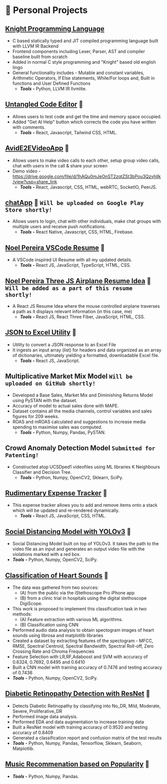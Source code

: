 # 🧪 Personal Projects

## [Knight Programming Language](https://github.com/noelp2500/Knight-Programming-Language.git)

- C based statically typed and JIT compiled programming language built with LLVM IR Backend
- Frontend components including Lexer, Parser, AST and compiler baseline built from scratch
- Added in normal C style programming and "Knight" based old english lingo
- General functionality includes - Mutable and constant variables, Arithmetic Operators, If Else statements, While/For loops and, Built in functions and User Defined Functions
  - _**Tools -**_ Python, LLVM IR llvmlite.

## [Untangled Code Editor](https://github.com/noelp2500/Untangled_CodeEditor.git) 🔗

- Allows users to test code and get the time and memory space occupied.
- Added "Get AI Help" button which corrects the code you have written with comments.
  - _**Tools -**_ React, Javascript, Tailwind CSS, HTML.

## [AvidE2EVideoApp](https://github.com/noelp2500/AvidE2EVideoApp.git) 🔗

- Allows users to make video calls to each other, setup group video calls, chat with users in the call & share your screen
- Demo video - https://drive.google.com/file/d/1hAQu0mJeOnST2zqtZSt3bPou3QzyhlIk/view?usp=share_link
  - _**Tools -**_ React, Javascript, CSS, HTML, webRTC, SocketIO, PeerJS.

## [chatApp](https://github.com/noelp2500/chatApp) 🔗 `Will be uploaded on Google Play Store shortly!`

- Allows users to login, chat with other individuals, make chat groups with multiple users and receive push notifications.
  - _**Tools -**_ React Native, Javascript, CSS, HTML, Firebase.

## [Noel Pereira VSCode Resume](https://github.com/noelp2500/Noel-Pereira-VS-Code-Resume) 🔗

- A VSCode inspired UI Resume with all my updated details.
  - _**Tools -**_ React JS, JavaScript, TypeScript, HTML, CSS.

## [Noel Pereira Three JS Airplane Resume Idea](https://github.com/noelp2500/Noel3DPlaneResumeIdea) 🔗 `Will be added as a part of this resume shortly!`

- A React JS Resume Idea where the mouse controlled airplane traverses a path as it displays relevant information (in this case, me)
  - _**Tools -**_ React JS, React Three Fiber, JavaScript, HTML, CSS.

## [JSON to Excel Utility](https://github.com/noelp2500/JSON-To-Excel) 🔗

- Utility to convert a JSON response to an Excel File
- It ingests an input array (list) for headers and data organized as an array of dictionaries, ultimately yielding a formatted, downloadable Excel file.
  - _**Tools -**_ React JS, JavaScript.

## Multiplicative Market Mix Model `Will be uploaded on GitHub shortly!`

- Developed a Base Sales, Market Mix and Diminishing Returns Model using PySTAN with the dataset.
- Accuracy of model to actual sales done with MAPE.
- Dataset contains all the media channels, control variables and sales figures for 209 weeks.
- ROAS and mROAS calculated and suggestions to increase media spending to maximise sales was computed.
  - _**Tools -**_ Python, Numpy, Pandas, PySTAN.

## Crowd Anomaly Detection Model `Submitted for Patenting!`

- Constructed atop UCSDped1 videofiles using ML libraries K Neighbours Classifier and Decision Tree.
  - _**Tools -**_ Python, Numpy, OpenCV2, Sklearn, SciPy.

## [Rudimentary Expense Tracker](https://github.com/noelp2500/React---Expense-Tracker-Project) 🔗

- This expense tracker allows you to add and remove items onto a stack which will be updated and re-rendered dynamically.
  - _**Tools -**_ React JS, JavaScript, CSS, HTML.

## [Social Distancing Model with YOLOv3](https://github.com/noelp2500/Social-distancing-engine-with-YOLOv3) 🔗

- Social Distancing Model built on top of YOLOv3. It takes the path to the video file as an input and generates an output video file with the violations marked with a red box.
- _**Tools -**_ Python, Numpy, OpenCV2, SciPy.

## [Classification of Heart Sounds](https://github.com/noelp2500/Classification-Of-Heart-Sounds-Project) 🔗

- The data was gathered from two sources:
  - (A) from the public via the iStethoscope Pro iPhone app
  - (B) from a clinic trial in hospitals using the digital stethoscope DigiScope.
- This work is proposed to implement this classification task in two methods:
  - (A) Feature extraction with various ML algorithms.
  - (B) Classification using CNN
- Performed audio data analysis to obtain spectogram images of heart sounds using librosa and matplotlib libraries
- Created a dataset by extracting features of the spectogram - MFCC, RMSE, Spectral Centroid, Spectral Bandwidth, Spectral Roll-off, Zero Crossing Rate and Chroma Frequencies
- Feature Selection with LR,RF,Adaboost and SVM with accuracy of 0.6324, 0.7692, 0.6495 and 0.6410
- Built a CNN model with training accuracy of 0.7476 and testing accuracy of 0.7436
- _**Tools -**_ Python, Numpy, OpenCV2, SciPy.

## [Diabetic Retinopathy Detection with ResNet](https://github.com/noelp2500/Diabetic-Retinopathy-Detection-With-ResNet-Model) 🔗

- Detects Diabetic Retinopathy by classifying into No_DR, Mild, Moderate, Severe, Proliferative_DR
- Performed image data analysis.
- Performed EDA and data augmentation to increase training data
- Built a ResNet model with training accuracy of 0.9520 and testing accuracy of 0.8409
- Generated a classification report and confusion matrix of the test results
- _**Tools -**_ Python, Numpy, Pandas, Tensorflow, Sklearn, Seaborn, Matplotlib.

## [Music Recommenation based on Popularity](https://github.com/noelp2500/Music-Recommendation-Engine.py/tree/main) 🔗

- _**Tools -**_ Python, Numpy, Pandas.
